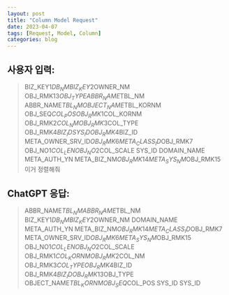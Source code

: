 ```yaml
---
layout: post
title: "Column Model Request"
date: 2023-04-07
tags: [Request, Model, Column]
categories: blog
---
```


## 사용자 입력:
> BIZ_KEY1$DB_NM
BIZ_KEY2$OWNER_NM
OBJ_RMK13$OBJ_TYPE
ABBR_NAME$TBL_NM
ABBR_NAME$TBL_NM
OBJECT_NAME$TBL_KORNM
OBJ_SEQ$COL_POS
OBJ_RMK1$COL_KORNM
OBJ_RMK2$COL_NM
OBJ_RMK3$COL_TYPE
OBJ_RMK4$BIZ_ID
SYS_ID
OBJ_RMK4$BIZ_ID
META_OWNER_SRV_ID$OBJ_RMK6
META_CLASS_ID$OBJ_RMK7
OBJ_NO1$COL_LEN
OBJ_NO2$COL_SCALE
SYS_ID
DOMAIN_NAME
META_AUTH_YN
META_BIZ_NM$OBJ_RMK14
META_SYS_NM$OBJ_RMK15 이거 정렬해줘

## ChatGPT 응답:
> ABBR_NAME$TBL_NM
ABBR_NAME$TBL_NM
BIZ_KEY1$DB_NM
BIZ_KEY2$OWNER_NM
DOMAIN_NAME
META_AUTH_YN
META_BIZ_NM$OBJ_RMK14
META_CLASS_ID$OBJ_RMK7
META_OWNER_SRV_ID$OBJ_RMK6
META_SYS_NM$OBJ_RMK15
OBJ_NO1$COL_LEN
OBJ_NO2$COL_SCALE
OBJ_RMK1$COL_KORNM
OBJ_RMK2$COL_NM
OBJ_RMK3$COL_TYPE
OBJ_RMK4$BIZ_ID
OBJ_RMK4$BIZ_ID
OBJ_RMK13$OBJ_TYPE
OBJECT_NAME$TBL_KORNM
OBJ_SEQ$COL_POS
SYS_ID
SYS_ID

